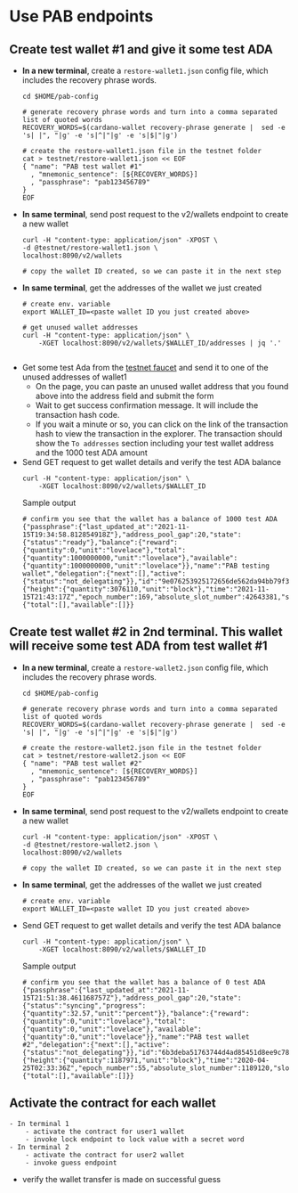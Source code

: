 # Use PAB endpoints

## Create test wallet #1 and give it some test ADA
- **In a new terminal**, create a `restore-wallet1.json` config file, which includes the recovery phrase words.
  ```shell
  cd $HOME/pab-config
  
  # generate recovery phrase words and turn into a comma separated list of quoted words
  RECOVERY_WORDS=$(cardano-wallet recovery-phrase generate |  sed -e 's| |", "|g' -e 's|^|"|g' -e 's|$|"|g')
  
  # create the restore-wallet1.json file in the testnet folder
  cat > testnet/restore-wallet1.json << EOF 
  { "name": "PAB test wallet #1"
    , "mnemonic_sentence": [${RECOVERY_WORDS}]
    , "passphrase": "pab123456789"
  }
  EOF
  ```
- **In same terminal**, send post request to the v2/wallets endpoint to create a new wallet
  ```shell
  curl -H "content-type: application/json" -XPOST \
  -d @testnet/restore-wallet1.json \
  localhost:8090/v2/wallets
  
  # copy the wallet ID created, so we can paste it in the next step
  ```
- **In same terminal**, get the addresses of the wallet we just created
  ```shell
  # create env. variable
  export WALLET_ID=<paste wallet ID you just created above>
  
  # get unused wallet addresses
  curl -H "content-type: application/json" \
      -XGET localhost:8090/v2/wallets/$WALLET_ID/addresses | jq '.'
     
  ```
- Get some test Ada from the [testnet faucet](https://testnets.cardano.org/en/testnets/cardano/tools/faucet/) and send it to
  one of the unused addresses of wallet1
    - On the page, you can paste an unused wallet address that you found above into the address field and submit the form
    - Wait to get success confirmation message. It will include the transaction hash code.
    - If you wait a minute or so, you can click on the link of the transaction hash to view the transaction in the explorer.
      The transaction should show the `To addresses` section including your test wallet address and the 1000 test ADA amount
- Send GET request to get wallet details and verify the test ADA balance
  ```shell
  curl -H "content-type: application/json" \
      -XGET localhost:8090/v2/wallets/$WALLET_ID
  ```
  Sample output
  ```log
  # confirm you see that the wallet has a balance of 1000 test ADA
  {"passphrase":{"last_updated_at":"2021-11-15T19:34:58.812854918Z"},"address_pool_gap":20,"state":{"status":"ready"},"balance":{"reward":{"quantity":0,"unit":"lovelace"},"total":{"quantity":1000000000,"unit":"lovelace"},"available":{"quantity":1000000000,"unit":"lovelace"}},"name":"PAB testing wallet","delegation":{"next":[],"active":{"status":"not_delegating"}},"id":"9e076253925172656de562da94bb79f303492299","tip":{"height":{"quantity":3076110,"unit":"block"},"time":"2021-11-15T21:43:17Z","epoch_number":169,"absolute_slot_number":42643381,"slot_number":4981},"assets":{"total":[],"available":[]}}
  ```
## Create test wallet #2 in 2nd terminal.  This wallet will receive some test ADA from test wallet #1
- **In a new terminal**, create a `restore-wallet2.json` config file, which includes the recovery phrase words.
  ```shell
  cd $HOME/pab-config
  
  # generate recovery phrase words and turn into a comma separated list of quoted words
  RECOVERY_WORDS=$(cardano-wallet recovery-phrase generate |  sed -e 's| |", "|g' -e 's|^|"|g' -e 's|$|"|g')
  
  # create the restore-wallet2.json file in the testnet folder
  cat > testnet/restore-wallet2.json << EOF 
  { "name": "PAB test wallet #2"
    , "mnemonic_sentence": [${RECOVERY_WORDS}]
    , "passphrase": "pab123456789"
  }
  EOF
  ```
- **In same terminal**, send post request to the v2/wallets endpoint to create a new wallet
  ```shell
  curl -H "content-type: application/json" -XPOST \
  -d @testnet/restore-wallet2.json \
  localhost:8090/v2/wallets
  
  # copy the wallet ID created, so we can paste it in the next step
  ```
- **In same terminal**, get the addresses of the wallet we just created
  ```shell
  # create env. variable
  export WALLET_ID=<paste wallet ID you just created above>
- Send GET request to get wallet details and verify the test ADA balance
  ```shell
  curl -H "content-type: application/json" \
      -XGET localhost:8090/v2/wallets/$WALLET_ID
  ```
  Sample output
  ```log
  # confirm you see that the wallet has a balance of 0 test ADA
  {"passphrase":{"last_updated_at":"2021-11-15T21:51:38.461168757Z"},"address_pool_gap":20,"state":{"status":"syncing","progress":{"quantity":32.57,"unit":"percent"}},"balance":{"reward":{"quantity":0,"unit":"lovelace"},"total":{"quantity":0,"unit":"lovelace"},"available":{"quantity":0,"unit":"lovelace"}},"name":"PAB test wallet #2","delegation":{"next":[],"active":{"status":"not_delegating"}},"id":"6b3deba51763744d4ad85451d8ee9c784d416d07","tip":{"height":{"quantity":1187971,"unit":"block"},"time":"2020-04-25T02:33:36Z","epoch_number":55,"absolute_slot_number":1189120,"slot_number":1120},"assets":{"total":[],"available":[]}}
  ```
## Activate the contract for each wallet

    - In terminal 1
        - activate the contract for user1 wallet
        - invoke lock endpoint to lock value with a secret word
    - In terminal 2
        - activate the contract for user2 wallet
        - invoke guess endpoint
- verify the wallet transfer is made on successful guess